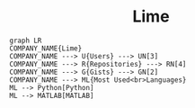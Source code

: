 <h1 align="center">Lime</h1>

```mermaid
graph LR
COMPANY_NAME{Lime}
COMPANY_NAME ---> U{Users} ---> UN[3]
COMPANY_NAME ---> R{Repositories} ---> RN[4]
COMPANY_NAME ---> G{Gists} ---> GN[2]
COMPANY_NAME ---> ML{Most Used<br>Languages}
ML --> Python[Python]
ML --> MATLAB[MATLAB]
```
